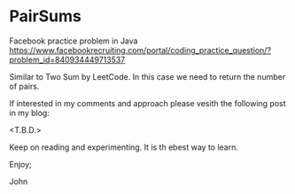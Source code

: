 # PairSums
Facebook practice problem in Java
https://www.facebookrecruiting.com/portal/coding_practice_question/?problem_id=840934449713537

Similar to Two Sum by LeetCode.
In this case we need to return the number of pairs.

If interested in my comments and approach please vesith the following post in my blog:

<T.B.D.>

Keep on reading and experimenting.
It is th ebest way to learn.

Enjoy;

John
